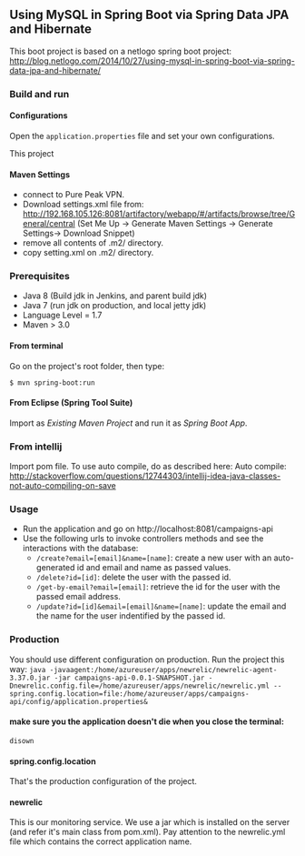 ## Using MySQL in Spring Boot via Spring Data JPA and Hibernate
This boot project is based on a netlogo spring boot project:
http://blog.netlogo.com/2014/10/27/using-mysql-in-spring-boot-via-spring-data-jpa-and-hibernate/

### Build and run

#### Configurations

Open the `application.properties` file and set your own configurations.

This project

#### Maven Settings
- connect to Pure Peak VPN.
- Download settings.xml file from:
http://192.168.105.126:8081/artifactory/webapp/#/artifacts/browse/tree/General/central
(Set Me Up -> Generate Maven Settings -> Generate Settings-> Download Snippet)
- remove all contents of .m2/ directory.
- copy setting.xml on .m2/ directory.

### Prerequisites
- Java 8 (Build jdk in Jenkins, and parent build jdk)
- Java 7 (run jdk on production, and local jetty jdk)
- Language Level = 1.7
- Maven > 3.0


#### From terminal

Go on the project's root folder, then type:

    $ mvn spring-boot:run

#### From Eclipse (Spring Tool Suite)

Import as *Existing Maven Project* and run it as *Spring Boot App*.

### From intellij
Import pom file.
To use auto compile, do as described here:
Auto compile: http://stackoverflow.com/questions/12744303/intellij-idea-java-classes-not-auto-compiling-on-save

### Usage

- Run the application and go on http://localhost:8081/campaigns-api
- Use the following urls to invoke controllers methods and see the interactions
  with the database:
    * `/create?email=[email]&name=[name]`: create a new user with an auto-generated id and email and name as passed values.
    * `/delete?id=[id]`: delete the user with the passed id.
    * `/get-by-email?email=[email]`: retrieve the id for the user with the passed email address.
    * `/update?id=[id]&email=[email]&name=[name]`: update the email and the name for the user indentified by the passed id.
### Production
You should use different configuration on production.
Run the project this way:
`java -javaagent:/home/azureuser/apps/newrelic/newrelic-agent-3.37.0.jar -jar campaigns-api-0.0.1-SNAPSHOT.jar -Dnewrelic.config.file=/home/azureuser/apps/newrelic/newrelic.yml --spring.config.location=file:/home/azureuser/apps/campaigns-api/config/application.properties&`
#### make sure you the application doesn't die when you close the terminal:
`disown`
#### spring.config.location
That's the production configuration of the project. 
#### newrelic
  This is our monitoring service. 
  We use a jar which is installed on the server (and refer it's main class from pom.xml).
  Pay attention to the newrelic.yml file which contains the correct application name.